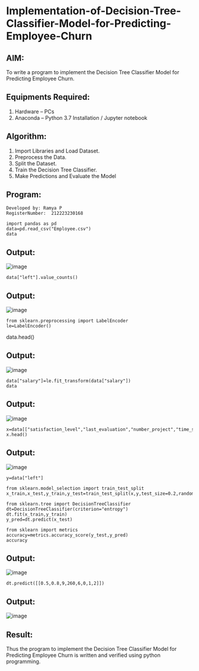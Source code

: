 # Implementation-of-Decision-Tree-Classifier-Model-for-Predicting-Employee-Churn

## AIM:
To write a program to implement the Decision Tree Classifier Model for Predicting Employee Churn.

## Equipments Required:
1. Hardware – PCs
2. Anaconda – Python 3.7 Installation / Jupyter notebook

## Algorithm:
1. Import Libraries and Load Dataset.
2. Preprocess the Data.
3. Split the Dataset.
4. Train the Decision Tree Classifier.
5. Make Predictions and Evaluate the Model

## Program:
```
Developed by: Ramya P
RegisterNumber:  212223230168
```
~~~
import pandas as pd
data=pd.read_csv("Employee.csv")
data
~~~
## Output:
![image](https://github.com/user-attachments/assets/6f475207-c462-45a8-878e-7195adf4ea84)

~~~
data["left"].value_counts()
~~~
## Output:
![image](https://github.com/user-attachments/assets/3b93c134-c3e7-4f90-8749-20e9faa21c90)

~~~
from sklearn.preprocessing import LabelEncoder
le=LabelEncoder()
~~~
data.head()

## Output:
![image](https://github.com/user-attachments/assets/2b6e8188-cdc4-4d81-bc8c-cda6e4c1edcb)

~~~
data["salary"]=le.fit_transform(data["salary"])
data
~~~
## Output:
![image](https://github.com/user-attachments/assets/4030bd82-eef4-460f-8fb2-749127c196de)

~~~
x=data[["satisfaction_level","last_evaluation","number_project","time_spend_company"]]
x.head()
~~~
## Output:
![image](https://github.com/user-attachments/assets/0dabfd52-bcf5-45db-b36f-60cb19e28ef2)

~~~
y=data["left"]
~~~
~~~
from sklearn.model_selection import train_test_split
x_train,x_test,y_train,y_test=train_test_split(x,y,test_size=0.2,random_state=100)
~~~
~~~
from sklearn.tree import DecisionTreeClassifier
dt=DecisionTreeClassifier(criterion="entropy")
dt.fit(x_train,y_train)
y_pred=dt.predict(x_test)
~~~
~~~
from sklearn import metrics
accuracy=metrics.accuracy_score(y_test,y_pred)
accuracy
~~~
## Output:
![image](https://github.com/user-attachments/assets/d766fc19-b108-472a-8d56-04976fe61c17)
~~~
dt.predict([[0.5,0.8,9,260,6,0,1,2]])
~~~
## Output:
![image](https://github.com/user-attachments/assets/57c1c903-7ae4-45f5-9cf8-4b2c2f341d4a)













## Result:
Thus the program to implement the  Decision Tree Classifier Model for Predicting Employee Churn is written and verified using python programming.
